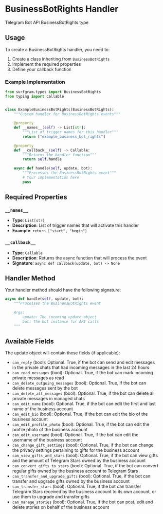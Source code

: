 # BusinessBotRights Handler

Telegram Bot API BusinessBotRights type

## Usage

To create a BusinessBotRights handler, you need to:

1. Create a class inheriting from `BusinessBotRights`
2. Implement the required properties
3. Define your callback function

### Example Implementation

```python
from surfgram.types import BusinessBotRights
from typing import Callable


class ExampleBusinessBotRights(BusinessBotRights):
    """Custom handler for BusinessBotRights events"""
    
    @property
    def __names__(self) -> List[str]:
        """List of trigger names for this handler"""
        return ["example_business_bot_rights"]
    
    @property
    def __callback__(self) -> Callable:
        """Returns the handler function"""
        return self.handle
    
    async def handle(self, update, bot):
        """Processes the BusinessBotRights event"""
        # Your implementation here
        pass
```

## Required Properties

### `__names__`
- **Type**: `List[str]`
- **Description**: List of trigger names that will activate this handler
- **Example**: `return ["start", "begin"]`

### `__callback__`
- **Type**: `Callable`
- **Description**: Returns the async function that will process the event
- **Signature**: `async def callback(update, bot) -> None`

## Handler Method

Your handler method should have the following signature:

```python
async def handle(self, update, bot):
    """Processes the BusinessBotRights event
    
    Args:
        update: The incoming update object
        bot: The bot instance for API calls
    """
```

## Available Fields

The update object will contain these fields (if applicable):

- `can_reply` (bool): Optional. True, if the bot can send and edit messages in the private chats that had incoming messages in the last 24 hours
- `can_read_messages` (bool): Optional. True, if the bot can mark incoming private messages as read
- `can_delete_outgoing_messages` (bool): Optional. True, if the bot can delete messages sent by the bot
- `can_delete_all_messages` (bool): Optional. True, if the bot can delete all private messages in managed chats
- `can_edit_name` (bool): Optional. True, if the bot can edit the first and last name of the business account
- `can_edit_bio` (bool): Optional. True, if the bot can edit the bio of the business account
- `can_edit_profile_photo` (bool): Optional. True, if the bot can edit the profile photo of the business account
- `can_edit_username` (bool): Optional. True, if the bot can edit the username of the business account
- `can_change_gift_settings` (bool): Optional. True, if the bot can change the privacy settings pertaining to gifts for the business account
- `can_view_gifts_and_stars` (bool): Optional. True, if the bot can view gifts and the amount of Telegram Stars owned by the business account
- `can_convert_gifts_to_stars` (bool): Optional. True, if the bot can convert regular gifts owned by the business account to Telegram Stars
- `can_transfer_and_upgrade_gifts` (bool): Optional. True, if the bot can transfer and upgrade gifts owned by the business account
- `can_transfer_stars` (bool): Optional. True, if the bot can transfer Telegram Stars received by the business account to its own account, or use them to upgrade and transfer gifts
- `can_manage_stories` (bool): Optional. True, if the bot can post, edit and delete stories on behalf of the business account
